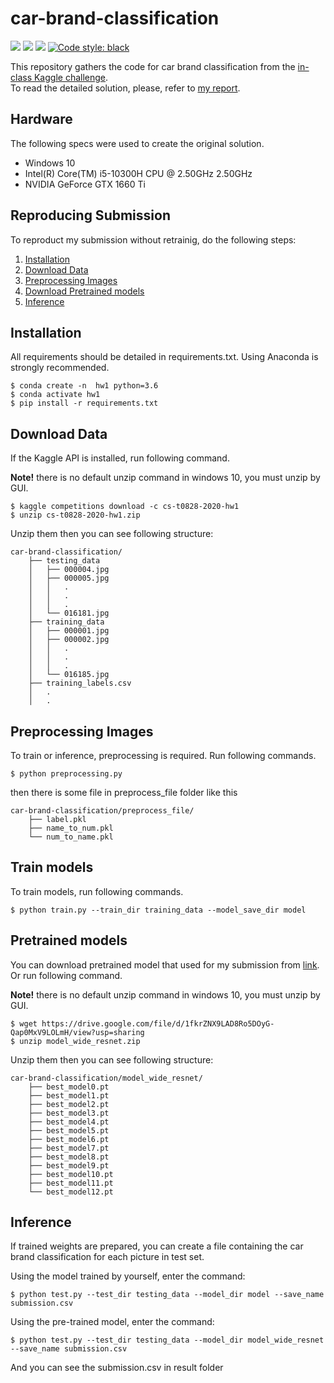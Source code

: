 # car-brand-classification
<p align="left">
    <a>
        <img src=https://img.shields.io/badge/python-3.6.12-green>
    </a>
    <a>
        <img src=https://img.shields.io/badge/pytorch-1.5.0-orange>
    </a>
    <a>
        <img src=https://img.shields.io/badge/Imgaug-0.4.0-red>
    </a>
    <a href="https://github.com/psf/black">
        <img alt="Code style: black" src="https://img.shields.io/badge/code%20style-black-000000.svg">
    </a>
</p>

This repository gathers the code for car brand classification from the [in-class Kaggle challenge](https://www.kaggle.com/c/cs-t0828-2020-hw1).  
To read the detailed solution, please, refer to [my report](https://github.com/purpleFar/car-brand-classification/blob/master/readme_file/HW1%20Report_0856735.pdf).

## Hardware
The following specs were used to create the original solution.
- Windows 10
- Intel(R) Core(TM) i5-10300H CPU @ 2.50GHz 2.50GHz
- NVIDIA GeForce GTX 1660 Ti

## Reproducing Submission
To reproduct my submission without retrainig, do the following steps:
1. [Installation](#installation)
2. [Download Data](#download-data)
3. [Preprocessing Images](#preprocessing-images)
4. [Download Pretrained models](#pretrained-models)
5. [Inference](#inference)

## Installation
All requirements should be detailed in requirements.txt. Using Anaconda is strongly recommended.
```bash=
$ conda create -n  hw1 python=3.6
$ conda activate hw1
$ pip install -r requirements.txt
```

## Download Data
If the Kaggle API is installed, run following command.

**Note!** there is no default unzip command in windows 10, you must unzip by GUI.
```bash=
$ kaggle competitions download -c cs-t0828-2020-hw1
$ unzip cs-t0828-2020-hw1.zip
```
Unzip them then you can see following structure:
```
car-brand-classification/
    ├── testing_data
    │   ├── 000004.jpg
    │   ├── 000005.jpg
    │   │   .
    │   │   .
    │   │   .
    │   └── 016181.jpg
    ├── training_data
    │   ├── 000001.jpg
    │   ├── 000002.jpg
    │   │   .
    │   │   .
    │   │   .
    │   └── 016185.jpg
    ├── training_labels.csv
    │   .
    │   .
```

## Preprocessing Images
To train or inference, preprocessing is required. Run following commands.
```bash=
$ python preprocessing.py
```
then there is some file in preprocess_file folder
like this
```
car-brand-classification/preprocess_file/
    ├── label.pkl
    ├── name_to_num.pkl
    └── num_to_name.pkl
```

## Train models
To train models, run following commands.
```bash=
$ python train.py --train_dir training_data --model_save_dir model
```

## Pretrained models
You can download pretrained model that used for my submission from [link](https://drive.google.com/file/d/1fkrZNX9LAD8Ro5DOyG-Qap0MxV9LOLmH/view?usp=sharing). Or run following command.

**Note!** there is no default unzip command in windows 10, you must unzip by GUI.
```bash=
$ wget https://drive.google.com/file/d/1fkrZNX9LAD8Ro5DOyG-Qap0MxV9LOLmH/view?usp=sharing
$ unzip model_wide_resnet.zip
```
Unzip them then you can see following structure:
```
car-brand-classification/model_wide_resnet/
    ├── best_model0.pt
    ├── best_model1.pt
    ├── best_model2.pt
    ├── best_model3.pt
    ├── best_model4.pt
    ├── best_model5.pt
    ├── best_model6.pt
    ├── best_model7.pt
    ├── best_model8.pt
    ├── best_model9.pt
    ├── best_model10.pt
    ├── best_model11.pt
    └── best_model12.pt
```

## Inference
If trained weights are prepared, you can create a file containing the car brand classification for each picture in test set.

Using the model trained by yourself, enter the command:
```bash=
$ python test.py --test_dir testing_data --model_dir model --save_name submission.csv
```
Using the pre-trained model, enter the command:
```bash=
$ python test.py --test_dir testing_data --model_dir model_wide_resnet --save_name submission.csv
```
And you can see the submission.csv in result folder